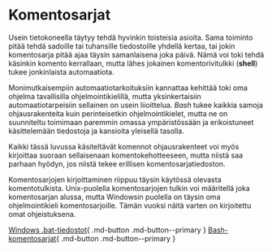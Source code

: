 # Komentosarjat

Usein tietokoneella täytyy tehdä hyvinkin toisteisia asioita. Sama toiminto pitää tehdä sadoille tai tuhansille tiedostoille yhdellä kertaa, tai jokin komentosarja pitää ajaa täysin samanlaisena joka päivä. Nämä voi toki tehdä käsinkin komento kerrallaan, mutta lähes jokainen komentorivitulkki (**shell**) tukee jonkinlaista automaatiota.

Monimutkaisempiin automaatiotarkoituksiin kannattaa kehittää toki oma ohjelma tavallisilla ohjelmointikielillä, mutta yksinkertaisiin automaatiotarpeisiin sellainen on usein liioittelua. *Bash* tukee kaikkia samoja ohjausrakenteita kuin perinteisetkin ohjelmointikielet, mutta ne on suunniteltu toimimaan paremmin omassa ympäristössään ja erikoistuneet käsittelemään tiedostoja ja kansioita yleisellä tasolla.

Kaikki tässä luvussa käsiteltävät komennot ohjausrakenteet voi myös kirjoittaa suoraan sellaisenaan komentokehotteeseen, mutta niistä saa parhaan hyödyn, jos niistä tekee erillisen komentosarjatiedoston.

Komentosarjojen kirjoittaminen riippuu täysin käytössä olevasta komentotulkista. Unix-puolella komentosarjojen tulkin voi määritellä joka komentosarjan alussa, mutta Windowsin puolella on täysin oma ohjelmointikieli komentosarjoille. Tämän vuoksi näitä varten on kirjoitettu omat ohjeistuksena.

[Windows .bat-tiedostot](02-cmd_script.hidden.md){ .md-button .md-button--primary }
[Bash-komentosarjat](02-bash_script.hidden.md){ .md-button .md-button--primary }
